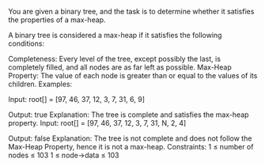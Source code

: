 You are given a binary tree, and the task is to determine whether it satisfies the properties of a max-heap.

A binary tree is considered a max-heap if it satisfies the following conditions:

Completeness: Every level of the tree, except possibly the last, is completely filled, and all nodes are as far left as possible.
Max-Heap Property: The value of each node is greater than or equal to the values of its children.
Examples:

Input: root[] = [97, 46, 37, 12, 3, 7, 31, 6, 9]
 
Output: true
Explanation: The tree is complete and satisfies the max-heap property.
Input: root[] = [97, 46, 37, 12, 3, 7, 31, N, 2, 4] 
 
Output: false
Explanation: The tree is not complete and does not follow the Max-Heap Property, hence it is not a max-heap.
Constraints:
1 ≤ number of nodes ≤ 103
1 ≤ node->data ≤ 103

